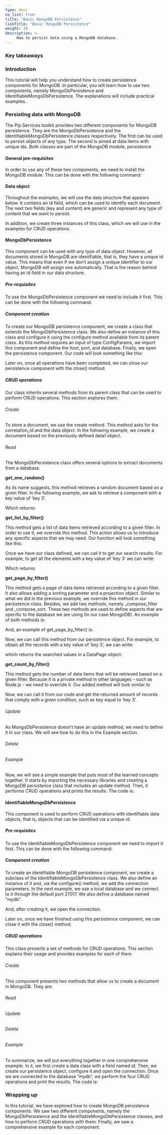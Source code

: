 ```yaml
---
type: docs
no_list: true
title: "Basic MongoDB Persistence"
linkTitle: "Basic MongoDB Persistence"
weight: 30
description: >-
     How to persist data using a MongoDB database.
---
```


### Key takeaways

### Introduction

This tutorial will help you understand how to create persistence components for MongoDB. In particular, you will learn how to use two components, namely MongoDbPersistence and IdentifiableMongoDbPersistence. The explanations will include practical examples.

### Persisting data with MongoDB
The Pip.Services toolkit provides two different components for MongoDB persistence. They are the MongoDbPersistence and the IdentifiableMongoDbPersistence classes respectively. The first can be used to persist objects of any type. The second is aimed at data items with unique ids. Both classes are part of the MongoDB module, persistence 

#### General pre-requisites
In order to use any of these two components, we need to install the MongoDB module. This can be done with the following command:
#### Data object
Throughout the examples, we will use the data structure that appears below. It contains an id field, which can be used to identify each document. The next two fields (key and content) are generic and represent any type of content that we want to persist.

In addition, we create three instances of this class, which we will use in the examples for CRUD operations.
#### MongoDbPersistence
This component can be used with any type of data object. However, all documents stored in MongoDB are identifiable, that is, they have a unique id value. This means that even if we don’t assign a unique identifier to our object, MongoDB will assign one automatically. That is the reason behind having an id field in our data structure.
##### Pre-requisites
To use the MongoDbPersistence component we need to include it first. This can be done with the following command:
##### Component creation
To create our MongoDB persistence component, we create a class that extends the MongoDbPersistence class.  We also define an instance of this class and configure it using the configure method available from its parent class. As this method requires an input of type ConfigParams, we import this component and define the host, port, and database. Finally, we open the persistence component. Our code will look something like this:

Later on, once all operations have been completed, we can close our persistence component with the close() method.

##### CRUD operations
Our class inherits several methods from its parent class that can be used to perform CRUD operations. This section explores them.
###### Create
To store a document, we use the create method. This method asks for the correlation_id and the data object. In the following example, we create a document based on the previously defined data1 object.
###### Read
The MongoDbPersistence class offers several options to extract documents from a database. 

**get_one_random()**

As its name suggests, this method retrieves a random document based on a given filter. In the following example, we ask to retrieve a component with a key value of ‘key 3’.

Which returns:

**get_list_by_filter()**

This method gets a list of data items retrieved according to a given filter. In order to use it, we override this method. This action allows us to introduce any specific aspects that we may need. Our function will look something like this:

Once we have our class defined, we can call it to get our search results. For example, to get all the elements with a key value of ‘key 3’ we can write:

Which returns:

**get_page_by_filter()**

This method gets a page of data items retrieved according to a given filter. It also allows adding a sorting parameter and a projection object. 
Similar to what we did in the previous example, we override this method in our persistence class. Besides, we add two methods, namely _compose_filter and  _compose_sort. These two methods are used to define aspects that are specific to the database we are using (In our case MongoDB). An example of both methods is:

And, an example of get_page_by_filter() is:

Now, we can call this method from our persistence object. For example, to obtain all the records with a key value of ‘key 3’, we can write:

which returns the searched values in a DataPage object:

**get_count_by_filter()**

This method gets the number of data items that will be retrieved based on a given filter. Because it is a private method in other languages – such as Node.js -  we need to override it. Our added method will look similar to 

Now, we can call it from our code and get the returned amount of records that comply with a given condition, such as key equal to ‘key 3’.

###### Update
As MongoDbPersistence doesn’t have an update method, we need to define it in our class. We will see how to do this in the Example section.
###### Delete
###### Example
Now, we will see a simple example that puts most of the learned concepts together. It starts by importing the necessary libraries and creating a MongoDB persistence class that includes an update method. Then, it performs CRUD operations and prints the results. The code is:


#### IdentifiableMongoDbPersistence
This component is used to perform CRUD operations with identifiable data objects, that is, objects that can be identified via a unique id. 
##### Pre-requisites
To use the IdentifiableMongoDbPersistence component we need to import it first. This can be done with the following command:
##### Component creation
To create an identifiable MongoDB persistence component, we create a subclass of the IdentifiableMongoDbPersistence class. We also define an instance of it and, via the configure() method, we add the connection parameters. In the next example, we use a local database and we connect to it through the default port 27017. We also define a database named “mydb”.

And, after creating it, we open the connection. 

Later on, once we have finished using this persistence component, we can close it with the close() method.
##### CRUD operations
This class presents a set of methods for CRUD operations. This section explains their usage and provides examples for each of them.
###### Create
This component presents two methods that allow us to create a document in MongoDB. They are:
###### Read
###### Update
###### Delete
###### Example
To summarize, we will put everything together in one comprehensive example. In it, we first create a data class with a field named id. Then, we create our persistence object, configure it and open the connection. Once we are connected to the database “mydb”, we perform the four CRUD operations and print the results. The code is:

### Wrapping up

In this tutorial, we have explored how to create MongoDB persistence components. We saw two different components, namely the MongoDbPersistence and the IdentifiableMongoDbPersistence classes, and how to perform CRUD operations with them. Finally, we saw a comprehensive example for each component.
